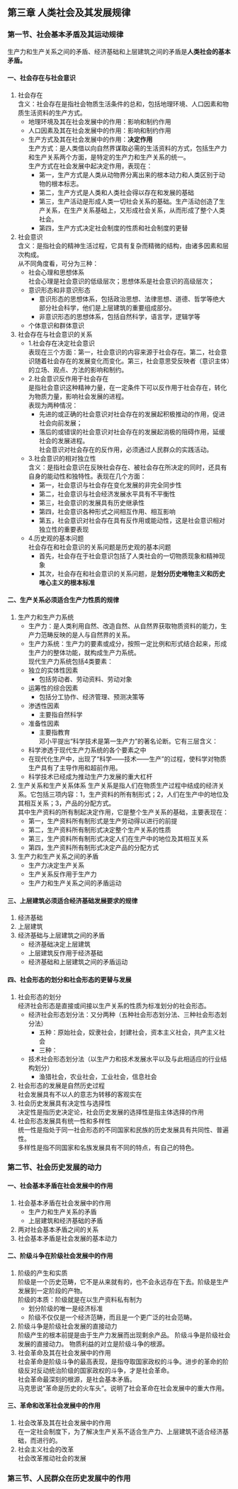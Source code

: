 ## 第三章 人类社会及其发展规律
### 第一节、社会基本矛盾及其运动规律
生产力和生产关系之间的矛盾、经济基础和上层建筑之间的矛盾是**人类社会的基本矛盾。**
#### 一、社会存在与社会意识
1. 社会存在  
    含义：社会存在是指社会物质生活条件的总和，包括地理环境、人口因素和物质生活资料的生产方式。
    - 地理环境及其在社会发展中的作用：影响和制约作用
    - 人口因素及其在社会发展中的作用：影响和制约作用
    - 生产方式及其在社会发展中的作用：**决定作用**  
        生产方式：是人类借以向自然界谋取必需的生活资料的方式，包括生产力和生产关系两个方面，是特定的生产力和生产关系的统一。  
        生产方式在社会发展中起决定作用，表现在：
        - 第一，生产方式是人类从动物界分离出来的根本动力和人类区别于动物的根本标志。
        - 第二，生产方式是人类和人类社会得以存在和发展的基础
        - 第三，生产活动是形成人类一切社会关系的基础。生产活动创造了生产关系，在生产关系基础上，又形成社会关系，从而形成了整个人类社会。
        - 第四，生产方式决定社会制度的性质和社会制度的更替
2. 社会意识  
    含义：是指社会的精神生活过程，它具有复杂而精微的结构，由诸多因素和层次构成。  
    从不同角度看，可分为三种：
    - 社会心理和思想体系  
        社会心理是社会意识的低级层次；思想体系是社会意识的高级层次；
    - 意识形态和非意识形态
        - 意识形态的思想体系，包括政治思想、法律思想、道德、哲学等绝大部分社会科学，他们是上层建筑的重要组成部分。
        - 非意识形态的思想体系，包括自然科学，语言学，逻辑学等
    - 个体意识和群体意识
3. 社会存在与社会意识的关系
    - 1.社会存在决定社会意识  
        表现在三个方面：第一，社会意识的内容来源于社会存在。第二，社会意识随着社会存在的发展变化而变化。第三，社会意思受反映者（意识主体）的立场、观点、方法的影响和制约。
    - 2.社会意识反作用于社会存在  
        是指社会意识这种精神力量，在一定条件下可以反作用于社会存在，转化为物质力量，影响社会发展的进程。  
        表现为两种情况：
        - 先进的或正确的社会意识对社会存在的发展起积极推动的作用，促进社会向前发展；
        - 落后的或错误的社会意识对社会存在的发展起消极的阻碍作用，延缓社会的发展进程。  
        社会意识对社会存在的反作用，必须通过人民群众的实践活动。
    - 3.社会意识的相对独立性  
        含义：是指社会意识在反映社会存在、被社会存在所决定的同时，还具有自身的能动性和独特性。表现在几个方面：
        - 第一，社会意识与社会存在变化发展的非完全同步性
        - 第二，社会意识与社会经济发展水平具有不平衡性
        - 第三，社会意识的发展具有历史继承性
        - 第四，社会意识各种形式之间相互作用、相互影响
        - 第五，社会意识对社会存在具有反作用或能动性，这是社会意识相对独立性的重要表现
    - 4.历史观的基本问题  
        社会存在和社会意识的关系问题是历史观的基本问题
        - 首先，社会存在于社会意识包括了人类社会的一切物质现象和精神现象
        - 其次，社会存在和社会意识的关系问题，是**划分历史唯物主义和历史唯心主义的根本标准**
#### 二、生产关系必须适合生产力性质的规律
1. 生产力和生产力系统  
    - 生产力：是人类利用自然、改造自然、从自然界获取物质资料的能力，生产力范畴反映的是人与自然界的关系。
    - 生产力系统：生产力的要素或成分，按照一定比例和形式结合起来，形成生产力的整体功能，就构成生产力系统。  
    现代生产力系统包括4类要素：
    - 独立的实体性因素
        - 包括劳动者、劳动资料、劳动对象
    - 运筹性的综合因素
        - 包括分工协作、经济管理、预测决策等
    - 渗透性因素
        - 主要指自然科学
    - 准备性因素
        - 主要指教育  
    邓小平提出“科学技术是第一生产力”的著名论断。它有三层含义：
    - 科学渗透于现代生产力系统的各个要素之中
    - 在现代化生产中，出现了“科学——技术——生产”的过程，使科学对物质生产具有了主导作用和超前作用。
    - 科学技术已经成为推动生产力发展的重大杠杆
2. 生产关系和生产关系体系
    生产关系是指人们在物质生产过程中结成的经济关系。它包括三项内容：1，生产资料的所有制形式；2，人们在生产中的地位及其相互关系；3，产品的分配方式。  
    其中生产资料的所有制起决定作用，它是整个生产关系的基础，主要表现在：
    - 第一，生产资料所有制形式是生产劳动得以进行的前提
    - 第二，生产资料所有制形式决定整个生产关系的性质
    - 第三，生产资料所有制形式决定人们在生产中的地位及其相互关系
    - 第四，生产资料所有制形式决定产品的分配方式
3. 生产力和生产关系之间的矛盾
    - 生产力决定生产关系
    - 生产关系反作用于生产力
    - 生产力和生产关系之间的矛盾运动
#### 三、上层建筑必须适合经济基础发展要求的规律
1. 经济基础
2. 上层建筑
3. 经济基础与上层建筑之间的矛盾
    - 经济基础决定上层建筑
    - 上层建筑反作用于经济基础
    - 经济基础和上层建筑之间的矛盾运动
#### 四、社会形态的划分和社会形态的更替与发展
1. 社会形态的划分  
    经济社会形态是直接或间接以生产关系的性质为标准划分的社会形态。  
    - 经济社会形态划分法：又分两种（五种社会形态划分法、三种社会形态划分法）
        - 五种：原始社会，奴隶社会，封建社会，资本主义社会，共产主义社会
        - 三种：
    - 技术社会形态划分法（以生产力和技术发展水平以及与此相适应的行业结构划分）
        - 渔猎社会，农业社会，工业社会，信息社会
2. 社会形态的发展是自然历史过程  
    社会发展具有不以人的意志为转移的客观实在
3. 社会历史发展具有决定性与选择性  
    决定性是指历史决定论，社会历史发展的选择性是指主体选择的作用
4. 社会形态发展具有统一性和多样性  
    统一性是指处于同一社会形态的不同国家和民族的历史发展具有共同性、普遍性。  
    多样性是指不同国家和名族发展具有不同的特点，有自己的特色。
### 第二节、社会历史发展的动力
#### 一、社会基本矛盾在社会发展中的作用
1. 社会基本矛盾在社会发展中的作用
    - 生产力和生产关系的矛盾
    - 上层建筑和经济基础的矛盾
2. 两对社会基本矛盾之间的关系
3. 社会基本矛盾是社会发展的基本动力
#### 二、阶级斗争在阶级社会发展中的作用
1. 阶级的产生和实质  
    阶级是一个历史范畴，它不是从来就有的，也不会永远存在下去。阶级是生产发展到一定阶段的产物。  
    阶级的本质：阶级就是在以生产资料私有制为
    - 划分阶级的唯一是经济标准
    - 阶级不仅仅是一个经济范畴，而且是一个更广泛的社会范畴。
2. 阶级斗争是阶级社会发展的直接动力  
    阶级产生的根本前提是由于生产力发展而出现剩余产品。
    阶级斗争是阶级社会发展的直接动力。
    物质利益的对立是阶级斗争的根源。
3. 社会革命及其在社会发展中的作用  
    社会革命是阶级斗争的最高表现，是指夺取国家政权的斗争。进步的革命的阶级反对反动统治阶级的国家政权的斗争，才是社会革命。  
    社会革命最深刻的根源，是社会基本矛盾。  
    马克思说“革命是历史的火车头”。说明了社会革命在社会发展中的重大作用。
#### 三、革命和改革社会发展中的作用
1. 社会改革及其在社会发展中的作用  
    在一定社会制度下，为了解决生产关系不适合生产力、上层建筑不适合经济基础，而进行的。
2. 社会主义社会的改革  
    社会改革推动社会的发展
### 第三节、人民群众在历史发展中的作用